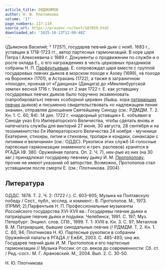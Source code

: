 ```yaml
---
article_title: ЕВДОКИМОВ
author: Н. Ю. Плотникова
volume: '17'
page_numbers: 117-118
source_url: https://pravenc.ru/text/187059.html
downloaded_at: '2025-10-13T12:09:48Z'
---
```


(Дьяконов Василий; † 1725?), государев певчий дьяк с нояб. 1683 г., уставщик в 1718-1723 гг., автор партесных гармонизаций. В хоре царя Петра I Алексеевича с 1689 г. Документы о продвижении по службе и о росте оклада Е., о его награждениях в честь церковных праздников собраны Н. П. [Парфентьевым](https://pravenc.ru/text/Парфентьевым.html). Е. сопровождал царя вместе с группой государевых певчих дьяков в морском походе к Азову (1699), «в походе на Воронеж» (1701), в Астрахань (1722), а также в заграничном «походе», проехав от «Гданциха» (Данцига) до «Мекленбургской земли» весной 1716 г. Указом от 2 мая 1722 г. Е. как уставщику государевых певчих дьяков было поручено экзаменовать («апробировать») певчих «соборной церкви» (бывш. хора [патриарших певчих](<https://pravenc.ru/text/патриарших певчих.html>) дьяков) и письменно свидетельствовать «о надлежащем пения знании», отправляя доношения Святейшему Синоду (см.: РДМДМ. Т. 2. Кн. 1. С. 60, 94). 14 дек. 1722 г. «надворный уставщик» Е. «объявил в Синоде указ Его Императорского Величества, чтобы сделать вновь и напечатать службы для викторий 27 июня, 30 августа, 28 сентября и на тезоименитство Ея Императорского Величества 24 ноября - мученице Екатерине, стихиры, литии и стиховны, тропари и кондаки, синаксари с литиями и величания» (см.: ОДДС). Рукописи этих служб (4-голосные партесные гармонизации знаменного и греч. распевов) хранятся в РГАДА (Ф. 380. Оружейная палата. Оп. 2. Ч. 7), нек-рые из них (на 30 авг.) принадлежат государеву певчему дьяку И. М. [Протопопову](https://pravenc.ru/text/Протопопову.html), прочие не имеют указаний об авторстве. Возможно, Протопопов стал уставщиком после смерти Е. (см.: Плотникова. 2004).

## Литература

ОДДС. 1878. Т. 2. Ч. 2: (1722 г.). С. 603-605; Музыка на Полтавскую победу / Сост., публ., исслед. и коммент.: В. Протопопов. М., 1973. (ПРМИ; 2);Парфентьев Н. П. Профессиональные музыканты Российского государства XVI-XVII вв.: Государевы певчие дьяки и патриаршие певчие дьяки и подьяки. Челябинск, 1991. С. 197; Муз. Петербург: Энцикл. слов. СПб., 1999. Т. 1: XVIII в. Кн. 3. С. 97; Металлов В. М. Патриаршие, бывшие синодальные певчие // РДМДМ. Т. 2. Кн. 1. С. 60, 94; Плотникова Н. Ю. Партесные рукописи в собрании Оружейной палаты в РГАДА // ЕжБК, 2003. С. 485-493; она же. Государев певчий дьяк И. М. Протопопов и его партесные гармонизации // Музыка России: от ср. веков до современности: Сб. ст. / Ред.-сост.: М. Г. Арановский. М., 2004. Вып. 2. С. 30-50.

Н. Ю. Плотникова
